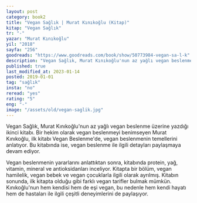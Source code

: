 ```yaml
---
layout: post  
category: book2  
title: "Vegan Sağlık | Murat Kınıkoğlu (Kitap)"  
kitap: "Vegan Sağlık"  
tr: "-"  
yazar: "Murat Kınıkoğlu"  
yil: "2018"  
sayfa: "256"  
goodreads: "https://www.goodreads.com/book/show/50773984-vegan-sa-l-k"
description: "Vegan Sağlık, Murat Kınıkoğlu'nun az yağlı vegan beslenme üzerine yazdığı ikinci kitabı."
published: true
last_modified_at: 2023-01-14
posted: 2019-01-01
tag: "sağlık"
insta: "no"
reread: "yes"
rating: "5"
eng: "-"
image: "/assets/old/vegan-saglik.jpg"
---
```


Vegan Sağlık, Murat Kınıkoğlu'nun az yağlı vegan beslenme üzerine yazdığı ikinci kitabı. Bir hekim olarak vegan beslenmeyi benimseyen Murat Kınıkoğlu, ilk kitabı Vegan Beslenme'de, vegan beslenmenin temellerini anlatıyor. Bu kitabında ise, vegan beslenme ile ilgili detayları paylaşmaya devam ediyor.  
  
Vegan beslenmenin yararlarını anlattıktan sonra, kitabında protein, yağ, vitamin, mineral ve antioksidanları inceliyor. Kitapta bir bölüm, vegan hamilelik, vegan bebek ve vegan çocuklarla ilgili olarak ayrılmış. Kitabın sonunda, ilk kitapta olduğu gibi farklı vegan tarifler bulmak mümkün. Kınıkoğlu'nun hem kendisi hem de eşi vegan, bu nedenle hem kendi hayatı hem de hastaları ile ilgili çeşitli deneyimlerini de paylaşıyor.  
  

 
